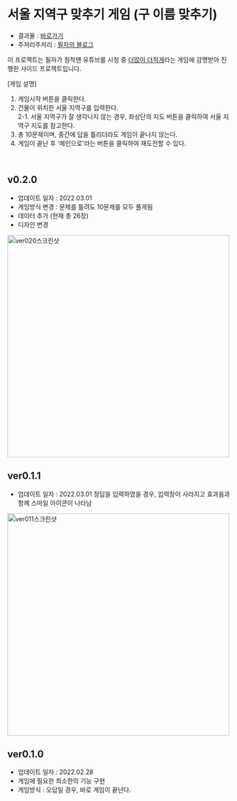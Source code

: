 # 서울 지역구 맞추기 게임 (구 이름 맞추기)

* 결과물 : <a href="https://jyy1554.github.io/gu-quiz/">바로가기<a>
* 주저리주저리 : <a href="https://blog.naver.com/uyon77/222660387973">필자의 블로그<a>

이 프로젝트는 필자가 침착맨 유튜브를 시청 중 <a href="https://www.higherlowerkorea.com/">더많이 더적게<a>라는 게임에 감명받아 진행한 사이드 프로젝트입니다.

[게임 설명]
1. 게임시작 버튼을 클릭한다.
2. 건물이 위치한 서울 지역구를 입력한다.<br/>
2-1. 서울 지역구가 잘 생각나지 않는 경우, 좌상단의 지도 버튼을 클릭하여 서울 지역구 지도를 참고한다.
3. 총 10문제이며, 중간에 답을 틀리더라도 게임이 끝나지 않는다.
4. 게임이 끝난 후 '메인으로'라는 버튼을 클릭하여 재도전할 수 있다.
<br/>
  
## v0.2.0
- 업데이트 일자 : 2022.03.01
- 게임방식 변경 : 문제를 틀려도 10문제를 모두 풀게됨
- 데이터 추가 (현재 총 26장)
- 디자인 변경
<img width="500" alt="ver020스크린샷" src="https://user-images.githubusercontent.com/74459565/156156255-77599ae8-f87f-4b0c-98ba-20c48dc4759f.png">

<br/>
  
## ver0.1.1
- 업데이트 일자 : 2022.03.01
정답을 입력하였을 경우, 입력창이 사라지고 효과음과 함께 스마일 아이콘이 나타남
<img width="500" alt="ver011스크린샷" src="https://user-images.githubusercontent.com/74459565/156127731-564b09c9-1f58-4e2b-8541-2c0b9bf6b468.png">

<br/>
  
## ver0.1.0
- 업데이트 일자 : 2022.02.28
- 게임에 필요한 최소한의 기능 구현
- 게임방식 : 오답일 경우, 바로 게임이 끝난다.
